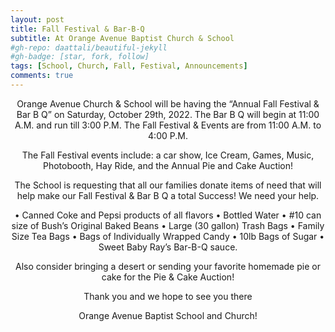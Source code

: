```yaml
---
layout: post
title: Fall Festival & Bar-B-Q
subtitle: At Orange Avenue Baptist Church & School
#gh-repo: daattali/beautiful-jekyll
#gh-badge: [star, fork, follow]
tags: [School, Church, Fall, Festival, Announcements]
comments: true
---
```


<center>

Orange Avenue Church & School will be having the “Annual Fall Festival & Bar B Q” on Saturday, October 29th, 2022. The Bar B Q will begin at 11:00 A.M. and run till 3:00 P.M. The Fall Festival & Events are from 11:00 A.M. to 4:00 P.M.

The Fall Festival events include: a car show, Ice Cream, Games, Music, Photobooth, Hay Ride, and the Annual Pie and Cake Auction!

The School is requesting that all our families donate items of need that will help make our Fall Festival & Bar B Q a total Success! We need your help.

• Canned Coke and Pepsi products of all flavors
• Bottled Water
• #10 can size of Bush’s Original Baked Beans
• Large (30 gallon) Trash Bags
• Family Size Tea Bags
• Bags of Individually Wrapped Candy
• 10lb Bags of Sugar
• Sweet Baby Ray’s Bar-B-Q sauce.

Also consider bringing a desert or sending your favorite homemade pie or cake for the Pie & Cake Auction!


Thank you and we hope to see you there

Orange Avenue Baptist School and Church!

